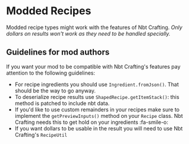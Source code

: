 # Modded Recipes

Modded recipe types might work with the features of Nbt Crafting. *Only dollars on results won't work as they need to be handled specially.*

## Guidelines for mod authors

If you want your mod to be compatible with Nbt Crafting's features pay attention to the following guidelines:

- For recipe ingredients you should use `Ingredient.fromJson()`. That should be the way to go anyway.
- To deserialize recipe results use `ShapedRecipe.getItemStack()`: this method is patched to include nbt data.
- If you'd like to use custom remainders in your recipes make sure to implement the `getPreviewInputs()` method on your `Recipe` class. Nbt Crafting needs this to get hold on your ingredients :fa-smile-o:
- If you want dollars to be usable in the result you will need to use Nbt Crafting's `RecipeUtil`
